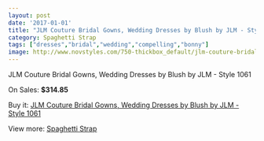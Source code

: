 ```yaml
---
layout: post
date: '2017-01-01'
title: "JLM Couture Bridal Gowns, Wedding Dresses by Blush by JLM - Style 1061"
category: Spaghetti Strap
tags: ["dresses","bridal","wedding","compelling","bonny"]
image: http://www.novstyles.com/750-thickbox_default/jlm-couture-bridal-gowns-wedding-dresses-by-blush-by-jlm-style-1061.jpg
---
```

JLM Couture Bridal Gowns, Wedding Dresses by Blush by JLM - Style 1061

On Sales: **$314.85**
<a href="https://www.novstyles.com/en/spaghetti-strap/428-jlm-couture-bridal-gowns-wedding-dresses-by-blush-by-jlm-style-1061.html"><amp-img layout="responsive" width="600" height="600" src="//www.novstyles.com/750-thickbox_default/jlm-couture-bridal-gowns-wedding-dresses-by-blush-by-jlm-style-1061.jpg" alt="JLM Couture Bridal Gowns, Wedding Dresses by Blush by JLM - Style 1061 0" /></a>
<a href="https://www.novstyles.com/en/spaghetti-strap/428-jlm-couture-bridal-gowns-wedding-dresses-by-blush-by-jlm-style-1061.html"><amp-img layout="responsive" width="600" height="600" src="//www.novstyles.com/751-thickbox_default/jlm-couture-bridal-gowns-wedding-dresses-by-blush-by-jlm-style-1061.jpg" alt="JLM Couture Bridal Gowns, Wedding Dresses by Blush by JLM - Style 1061 1" /></a>

Buy it: [JLM Couture Bridal Gowns, Wedding Dresses by Blush by JLM - Style 1061](https://www.novstyles.com/en/spaghetti-strap/428-jlm-couture-bridal-gowns-wedding-dresses-by-blush-by-jlm-style-1061.html "JLM Couture Bridal Gowns, Wedding Dresses by Blush by JLM - Style 1061")

View more: [Spaghetti Strap](https://www.novstyles.com/en/5-spaghetti-strap "Spaghetti Strap")